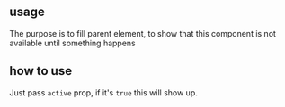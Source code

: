 ## usage
The purpose is to fill parent element, to show that this component is not available
until something happens

## how to use
Just pass `active` prop, if it's `true` this will show up. 
